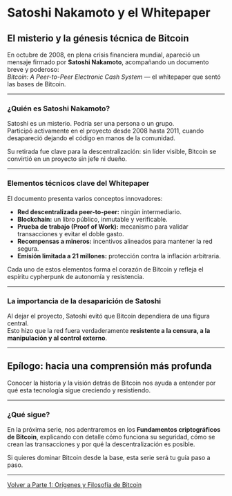 # Satoshi Nakamoto y el Whitepaper

## El misterio y la génesis técnica de Bitcoin

En octubre de 2008, en plena crisis financiera mundial, apareció un mensaje firmado por **Satoshi Nakamoto**, acompañando un documento breve y poderoso:  
*Bitcoin: A Peer-to-Peer Electronic Cash System* — el whitepaper que sentó las bases de Bitcoin.

---

### ¿Quién es Satoshi Nakamoto?

Satoshi es un misterio. Podría ser una persona o un grupo.  
Participó activamente en el proyecto desde 2008 hasta 2011, cuando desapareció dejando el código en manos de la comunidad.

Su retirada fue clave para la descentralización: sin líder visible, Bitcoin se convirtió en un proyecto sin jefe ni dueño.

---

### Elementos técnicos clave del Whitepaper

El documento presenta varios conceptos innovadores:

- **Red descentralizada peer-to-peer:** ningún intermediario.  
- **Blockchain:** un libro público, inmutable y verificable.  
- **Prueba de trabajo (Proof of Work):** mecanismo para validar transacciones y evitar el doble gasto.  
- **Recompensas a mineros:** incentivos alineados para mantener la red segura.  
- **Emisión limitada a 21 millones:** protección contra la inflación arbitraria.  

Cada uno de estos elementos forma el corazón de Bitcoin y refleja el espíritu cypherpunk de autonomía y resistencia.

---

### La importancia de la desaparición de Satoshi

Al dejar el proyecto, Satoshi evitó que Bitcoin dependiera de una figura central.  
Esto hizo que la red fuera verdaderamente **resistente a la censura, a la manipulación y al control externo**.

---

## Epílogo: hacia una comprensión más profunda

Conocer la historia y la visión detrás de Bitcoin nos ayuda a entender por qué esta tecnología sigue creciendo y resistiendo.

---

### ¿Qué sigue?

En la próxima serie, nos adentraremos en los **Fundamentos criptográficos de Bitcoin**, explicando con detalle cómo funciona su seguridad, cómo se crean las transacciones y por qué la descentralización es posible.

Si quieres dominar Bitcoin desde la base, esta serie será tu guía paso a paso.

---

[Volver a Parte 1: Orígenes y Filosofía de Bitcoin](./parte-1-origenes-y-filosofia.md)
